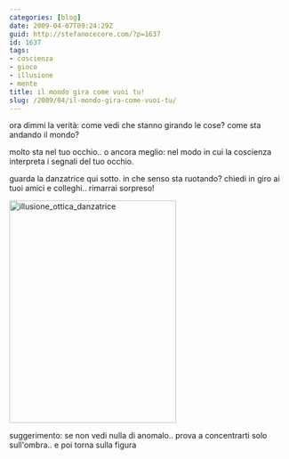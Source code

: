 ```yaml
---
categories: [blog]
date: 2009-04-07T09:24:29Z
guid: http://stefanocecere.com/?p=1637
id: 1637
tags:
- coscienza
- gioco
- illusione
- mente
title: il mondo gira come vuoi tu!
slug: /2009/04/il-mondo-gira-come-vuoi-tu/
---
```


ora dimmi la verità: come vedi che stanno girando le cose? come sta andando il mondo?
  
molto sta nel tuo occhio.. o ancora meglio: nel modo in cui la coscienza interpreta i segnali del tuo occhio.

guarda la danzatrice qui sotto. in che senso sta ruotando? chiedi in giro ai tuoi amici e colleghi.. rimarrai sorpreso!

<img class="aligncenter size-full wp-image-1638" title="illusione_ottica_danzatrice" src="http://stefanocecere.com/wp-content/uploads/sites/3/2009/04/illusione_ottica_danzatrice.gif" alt="illusione_ottica_danzatrice" width="300" height="400" />

suggerimento: se non vedi nulla di anomalo.. prova a concentrarti solo sull'ombra.. e poi torna sulla figura